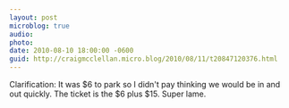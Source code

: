 ```yaml
---
layout: post
microblog: true
audio: 
photo: 
date: 2010-08-10 18:00:00 -0600
guid: http://craigmcclellan.micro.blog/2010/08/11/t20847120376.html
---
```

Clarification: It was $6 to park so I didn't pay thinking we would be in and out quickly. The ticket is the $6 plus $15. Super lame.

